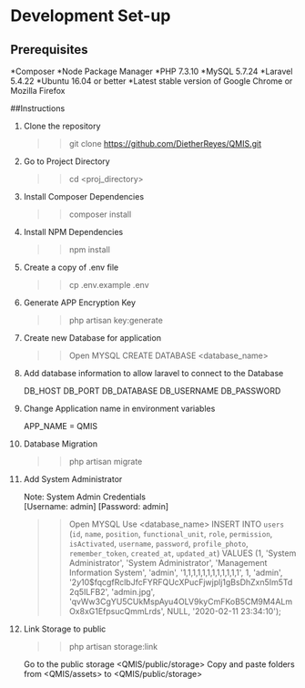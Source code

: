# Development Set-up
## Prerequisites
*Composer
*Node Package Manager
*PHP 7.3.10
*MySQL 5.7.24
*Laravel 5.4.22
*Ubuntu 16.04 or better
*Latest stable version of Google Chrome or Mozilla Firefox

##Instructions

1. Clone the repository

    >> git clone https://github.com/DietherReyes/QMIS.git

2. Go to Project Directory

    >> cd <proj_directory>

3. Install Composer Dependencies

    >> composer install

4. Install NPM Dependencies

    >> npm install

5. Create a copy of .env file

    >> cp .env.example .env

6. Generate APP Encryption Key

    >> php artisan key:generate

7. Create new Database for application

    >> Open MYSQL
    >> CREATE DATABASE <database_name>

8. Add database information to allow laravel to connect to the Database

    DB_HOST
    DB_PORT
    DB_DATABASE
    DB_USERNAME
    DB_PASSWORD

9. Change Application name in environment variables

    APP_NAME = QMIS

10. Database Migration

    >> php artisan migrate

11. Add System Administrator 

    Note: System Admin Credentials    
        [Username: admin]
        [Password: admin]
        
    >> Open MYSQL
    >> Use <database_name>
    >> INSERT INTO `users` (`id`, `name`, `position`, `functional_unit`, `role`, `permission`, `isActivated`, `username`, `password`, `profile_photo`, `remember_token`, `created_at`, `updated_at`) VALUES
    (1, 'System Administrator', 'System Administrator', 'Management Information System', 'admin', '1,1,1,1,1,1,1,1,1,1,1,1', 1,     'admin', '$2y$10$fqcgfRclbJfcFYRFQUcXPucFjwjplj1gBsDhZxn5Im5Td2q5ILFB2', 'admin.jpg',    'qvWw3CgYU5CUkMspAyu4OLV9kyCmFKoB5CM9M4ALmOx8xG1EfpsucQmmLrds', NULL, '2020-02-11 23:34:10');

12. Link Storage to public

    >> php artisan storage:link
    
    Go to the public storage <QMIS/public/storage>
    Copy and paste folders from <QMIS/assets> to <QMIS/public/storage>
